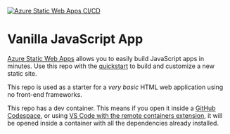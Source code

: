[![Azure Static Web Apps CI/CD](https://github.com/aegiskeller/az-webpage/actions/workflows/azure-static-web-apps-proud-rock-0994df110.yml/badge.svg)](https://github.com/aegiskeller/az-webpage/actions/workflows/azure-static-web-apps-proud-rock-0994df110.yml)

# Vanilla JavaScript App

[Azure Static Web Apps](https://docs.microsoft.com/azure/static-web-apps/overview) allows you to easily build JavaScript apps in minutes. Use this repo with the [quickstart](https://docs.microsoft.com/azure/static-web-apps/getting-started?tabs=vanilla-javascript) to build and customize a new static site.

This repo is used as a starter for a _very basic_ HTML web application using no front-end frameworks.

This repo has a dev container. This means if you open it inside a [GitHub Codespace](https://github.com/features/codespaces), or using [VS Code with the remote containers extension](https://code.visualstudio.com/docs/remote/containers), it will be opened inside a container with all the dependencies already installed.
